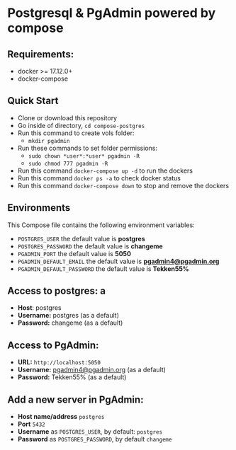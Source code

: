 # Postgresql & PgAdmin powered by compose

## Requirements:

-   docker >= 17.12.0+
-   docker-compose

## Quick Start

-   Clone or download this repository
-   Go inside of directory, `cd compose-postgres`
-   Run this command to create vols folder:
    -   `mkdir pgadmin`
-   Run these commands to set folder permissions:
    -   `sudo chown *user*:*user* pgadmin -R`
    -   `sudo chmod 777 pgadmin -R`
-   Run this command `docker-compose up -d` to run the dockers
-   Run this command `docker ps -a` to check docker status
-   Run this command `docker-compose down` to stop and remove the dockers

## Environments

This Compose file contains the following environment variables:

-   `POSTGRES_USER` the default value is **postgres**
-   `POSTGRES_PASSWORD` the default value is **changeme**
-   `PGADMIN_PORT` the default value is **5050**
-   `PGADMIN_DEFAULT_EMAIL` the default value is **pgadmin4@pgadmin.org**
-   `PGADMIN_DEFAULT_PASSWORD` the default value is **Tekken55%**

## Access to postgres: a

-   **Host**: postgres
-   **Username:** postgres (as a default)
-   **Password:** changeme (as a default)

## Access to PgAdmin:

-   **URL:** `http://localhost:5050`
-   **Username:** pgadmin4@pgadmin.org (as a default)
-   **Password:** Tekken55% (as a default)

## Add a new server in PgAdmin:

-   **Host name/address** `postgres`
-   **Port** `5432`
-   **Username** as `POSTGRES_USER`, by default: `postgres`
-   **Password** as `POSTGRES_PASSWORD`, by default `changeme`
